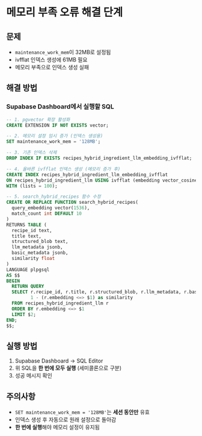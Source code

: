 # 메모리 부족 오류 해결 단계

## 문제
- `maintenance_work_mem`이 32MB로 설정됨
- ivfflat 인덱스 생성에 61MB 필요
- 메모리 부족으로 인덱스 생성 실패

## 해결 방법

### Supabase Dashboard에서 실행할 SQL

```sql
-- 1. pgvector 확장 활성화
CREATE EXTENSION IF NOT EXISTS vector;

-- 2. 메모리 설정 임시 증가 (인덱스 생성용)
SET maintenance_work_mem = '128MB';

-- 3. 기존 인덱스 삭제
DROP INDEX IF EXISTS recipes_hybrid_ingredient_llm_embedding_ivfflat;

-- 4. 올바른 ivfflat 인덱스 생성 (메모리 증가 후)
CREATE INDEX recipes_hybrid_ingredient_llm_embedding_ivfflat
ON recipes_hybrid_ingredient_llm USING ivfflat (embedding vector_cosine_ops)
WITH (lists = 100);

-- 5. search_hybrid_recipes 함수 수정
CREATE OR REPLACE FUNCTION search_hybrid_recipes(
  query_embedding vector(1536),
  match_count int DEFAULT 10
)
RETURNS TABLE (
  recipe_id text,
  title text,
  structured_blob text,
  llm_metadata jsonb,
  basic_metadata jsonb,
  similarity float
)
LANGUAGE plpgsql
AS $$
BEGIN
  RETURN QUERY
  SELECT r.recipe_id, r.title, r.structured_blob, r.llm_metadata, r.basic_metadata,
         1 - (r.embedding <=> $1) as similarity
  FROM recipes_hybrid_ingredient_llm r
  ORDER BY r.embedding <=> $1
  LIMIT $2;
END;
$$;
```

## 실행 방법
1. Supabase Dashboard → SQL Editor
2. 위 SQL을 **한 번에 모두 실행** (세미콜론으로 구분)
3. 성공 메시지 확인

## 주의사항
- `SET maintenance_work_mem = '128MB'`는 **세션 동안만** 유효
- 인덱스 생성 후 자동으로 원래 설정으로 돌아감
- **한 번에 실행**해야 메모리 설정이 유지됨
